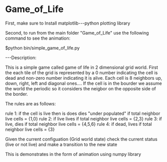 Game_of_Life
============
First, make sure to Install matplotlib---python plotting library

Second, to run from the main folder "Game_of_Life" use the following command to see the animation:

$python bin/simple_game_of_life.py


---Description:

This is a simple game called game of life in 2 dimensional grid world. First the each
tile of the grid is represented by a 0 number indicating the cell is dead and non-zero number
indicating it is alive. Each cell is 8 neighbors up, down, right, left and diagonal ones.... If the cell is
in the bourder we assume the world the periodic so it considers the neigbor on the opposite side of the
border.

The rules are as follows:

rule 1: if the cell is live then is does dies "under populated"  if total neighbor live cells = {1,0}
rule 2: if live lives if total neighbor live cells  = {2,3}
rule 3: if live, dies if total  neighbor live cells =  {4,5,6}
rule 4: if dead, lives if total  neighbor live cells =  {3}

Given the current configuation (Grid world state) check the current status (live or not live) and make a transition
to the new state

This is demonstrates in the form of animation using numpy library
